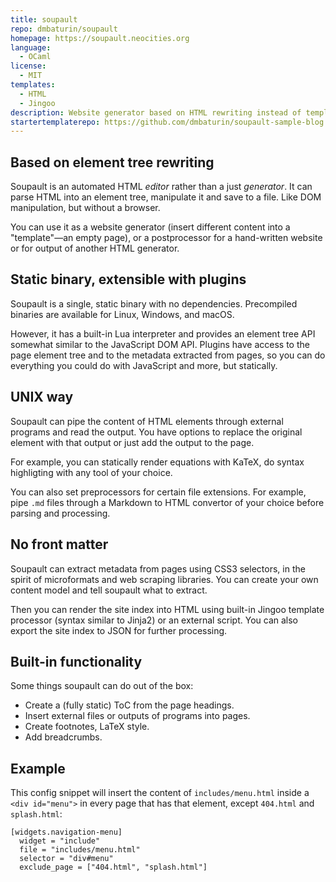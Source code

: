 ```yaml
---
title: soupault
repo: dmbaturin/soupault
homepage: https://soupault.neocities.org
language:
  - OCaml
license:
  - MIT
templates:
  - HTML
  - Jingoo
description: Website generator based on HTML rewriting instead of template processing. Single binary, extensible with Lua plugins.
startertemplaterepo: https://github.com/dmbaturin/soupault-sample-blog
---
```


## Based on element tree rewriting

Soupault is an automated HTML _editor_ rather than a just _generator_. It can parse HTML into an element tree,
manipulate it and save to a file. Like DOM manipulation, but without a browser.

You can use it as a website generator (insert different content into a "template"—an empty page), or a postprocessor
for a hand-written website or for output of another HTML generator.

## Static binary, extensible with plugins

Soupault is a single, static binary with no dependencies. Precompiled binaries are available for Linux, Windows, and macOS.

However, it has a built-in Lua interpreter and provides an element tree API somewhat similar to the JavaScript DOM API.
Plugins have access to the page element tree and to the metadata extracted from pages, so you can do everything
you could do with JavaScript and more, but statically.

## UNIX way

Soupault can pipe the content of HTML elements through external programs and read the output. You have options
to replace the original element with that output or just add the output to the page.

For example, you can statically render equations with KaTeX, do syntax highligting with any tool of your choice.

You can also set preprocessors for certain file extensions. For example, pipe `.md` files through a Markdown
to HTML convertor of your choice before parsing and processing.

## No front matter

Soupault can extract metadata from pages using CSS3 selectors, in the spirit of microformats and web scraping libraries.
You can create your own content model and tell soupault what to extract.

Then you can render the site index into HTML using built-in Jingoo template processor (syntax similar to Jinja2)
or an external script. You can also export the site index to JSON for further processing.

## Built-in functionality

Some things soupault can do out of the box:

* Create a (fully static) ToC from the page headings.
* Insert external files or outputs of programs into pages.
* Create footnotes, LaTeX style.
* Add breadcrumbs.

## Example

This config snippet will insert the content of `includes/menu.html` inside a `<div id="menu">` in every page that has that element,
except `404.html` and `splash.html`:

```
[widgets.navigation-menu]
  widget = "include"
  file = "includes/menu.html"
  selector = "div#menu"
  exclude_page = ["404.html", "splash.html"]
```